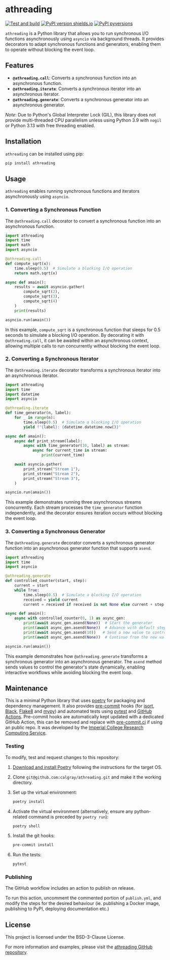 # athreading

[![Test and build](https://github.com/calgray/athreading/actions/workflows/ci.yml/badge.svg)](https://github.com/calgray/athreading/actions/workflows/ci.yml)
[![PyPI version shields.io](https://img.shields.io/pypi/v/athreading.svg)](https://pypi.python.org/pypi/athreading)
[![PyPI pyversions](https://img.shields.io/pypi/pyversions/athreading.svg)](https://pypi.python.org/pypi/athreading)

`athreading` is a Python library that allows you to run synchronous I/O functions asynchronously using `asyncio` via background threads. It provides decorators to adapt synchronous functions and generators, enabling them to operate without blocking the event loop.

## Features

- **`@athreading.call`**: Converts a synchronous function into an asynchronous function.
- **`@athreading.iterate`**: Converts a synchronous iterator into an asynchronous iterator.
- **`@athreading.generate`**: Converts a synchronous generator into an asynchronous generator.

*Note*: Due to Python's Global Interpreter Lock (GIL), this library does not provide multi-threaded CPU parallelism unless using Python 3.9 with `nogil` or Python 3.13 with free threading enabled.

## Installation

`athreading` can be installed using pip:

```bash
pip install athreading
```

## Usage

`athreading` enables running synchronous functions and iterators asynchronously using `asyncio`.

### 1. Converting a Synchronous Function

The `@athreading.call` decorator to convert a synchronous function into an asynchronous function.

```python
import athreading
import time
import math
import asyncio

@athreading.call
def compute_sqrt(x):
    time.sleep(0.5)  # Simulate a blocking I/O operation
    return math.sqrt(x)

async def amain():
    results = await asyncio.gather(
        compute_sqrt(2),
        compute_sqrt(3),
        compute_sqrt(4)
    )
    print(results)

asyncio.run(amain())
```

In this example, `compute_sqrt` is a synchronous function that sleeps for 0.5 seconds to simulate a blocking I/O operation. By decorating it with `@athreading.call`, it can be awaited within an asynchronous context, allowing multiple calls to run concurrently without blocking the event loop.

### 2. Converting a Synchronous Iterator

The `@athreading.iterate` decorator transforms a synchronous iterator into an asynchronous iterator.

```python
import athreading
import time
import datetime
import asyncio

@athreading.iterate
def time_generator(n, label):
    for _ in range(n):
        time.sleep(0.5)  # Simulate a blocking I/O operation
        yield f"{label}: {datetime.datetime.now()}"

async def amain():
    async def print_stream(label):
        async with time_generator(10, label) as stream:
            async for current_time in stream:
                print(current_time)

    await asyncio.gather(
        print_stream("Stream 1"),
        print_stream("Stream 2"),
        print_stream("Stream 3"),
    )

asyncio.run(amain())
```

This example demonstrates running three asynchronous streams concurrently. Each stream processes the `time_generator` function independently, and the decorator ensures iteration occurs without blocking the event loop.

### 3. Converting a Synchronous Generator

The `@athreading.generate` decorator converts a synchronous generator function into an asynchronous generator function that supports `asend`.

```python
import athreading
import time
import asyncio

@athreading.generate
def controlled_counter(start, step):
    current = start
    while True:
        time.sleep(0.5)  # Simulate a blocking I/O operation
        received = yield current
        current = received if received is not None else current + step

async def amain():
    async with controlled_counter(0, 1) as async_gen:
        print(await async_gen.asend(None))  # Start the generator
        print(await async_gen.asend(None))  # Advance with default step
        print(await async_gen.asend(10))   # Send a new value to control the counter
        print(await async_gen.asend(None))  # Continue from the new value

asyncio.run(amain())
```

This example demonstrates how `@athreading.generate` transforms a synchronous generator into an asynchronous generator. The `asend` method sends values to control the generator's state dynamically, enabling interactive workflows while avoiding blocking the event loop.

## Maintenance

This is a minimal Python library that uses [poetry](https://python-poetry.org) for packaging and dependency management. It also provides [pre-commit](https://pre-commit.com/) hooks (for [isort](https://pycqa.github.io/isort/), [Black](https://black.readthedocs.io/en/stable/), [Flake8](https://flake8.pycqa.org/en/latest/) and [mypy](https://mypy.readthedocs.io/en/stable/)) and automated tests using [pytest](https://pytest.org/) and [GitHub Actions](https://github.com/features/actions). Pre-commit hooks are automatically kept updated with a dedicated GitHub Action, this can be removed and replace with [pre-commit.ci](https://pre-commit.ci) if using an public repo. It was developed by the [Imperial College Research Computing Service](https://www.imperial.ac.uk/admin-services/ict/self-service/research-support/rcs/).

### Testing

To modify, test and request changes to this repository:

1. [Download and install Poetry](https://python-poetry.org/docs/#installation) following the instructions for the target OS.
2. Clone `git@github.com:calgray/athreading.git` and make it the working directory.
3. Set up the virtual environment:

   ```bash
   poetry install
   ```

4. Activate the virtual environment (alternatively, ensure any python-related command is preceded by `poetry run`):

   ```bash
   poetry shell
   ```

5. Install the git hooks:

   ```bash
   pre-commit install
   ```

6. Run the tests:

   ```bash
   pytest
   ```

### Publishing

The GitHub workflow includes an action to publish on release.

To run this action, uncomment the commented portion of `publish.yml`, and modify the steps for the desired behaviour (ie. publishing a Docker image, publishing to PyPI, deploying documentation etc.)

## License

This project is licensed under the BSD-3-Clause License.

For more information and examples, please visit the [athreading GitHub repository](https://github.com/calgray/athreading).
